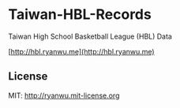 Taiwan-HBL-Records
==================

Taiwan High School Basketball League (HBL)  Data 

[http://hbl.ryanwu.me](http://hbl.ryanwu.me)

## License

MIT: http://ryanwu.mit-license.org
